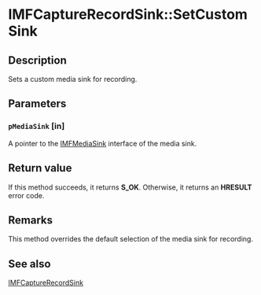 # IMFCaptureRecordSink::SetCustomSink

## Description

Sets a custom media sink for recording.

## Parameters

### `pMediaSink` [in]

A pointer to the [IMFMediaSink](https://learn.microsoft.com/windows/desktop/api/mfidl/nn-mfidl-imfmediasink) interface of the media sink.

## Return value

If this method succeeds, it returns **S_OK**. Otherwise, it returns an **HRESULT** error code.

## Remarks

This method overrides the default selection of the media sink for recording.

## See also

[IMFCaptureRecordSink](https://learn.microsoft.com/windows/desktop/api/mfcaptureengine/nn-mfcaptureengine-imfcapturerecordsink)